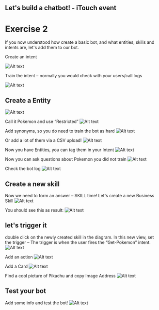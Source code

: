 ## Let's build a chatbot! - iTouch event ##

# Exercise 2 #

If you now understood how create a basic bot, and what entities, skills and intents are, let's add them to our bot.



Create an intent

![Alt text](/../screenshots/part2/Picture13.png?raw=true "")

Train the intent – normally you would check with your users/call logs

![Alt text](/../screenshots/part2/Picture14.png?raw=true "")

## Create a Entity ##

![Alt text](/../screenshots/part2/Picture15b.png?raw=true "")

Call it Pokemon and use “Restricted”
![Alt text](/../screenshots/part2/Picture16.png?raw=true "")

Add synonyms, so you do need to train the bot as hard
![Alt text](/../screenshots/part2/Picture17.png?raw=true "")

Or add a lot of them via a CSV upload!
![Alt text](/../screenshots/part2/Picture18.png?raw=true "")

Now you have Entities, you can tag them in your Intent
![Alt text](/../screenshots/part2/Picture19.png?raw=true "")

Now you can ask questions about Pokemon you did not train
![Alt text](/../screenshots/part2/Picture20.png?raw=true "")

Check the bot log
![Alt text](/../screenshots/part2/Picture21.png?raw=true "")

## Create a new skill ##

Now we need to form an answer – SKILL time! 
Let's create a new Business Skill
![Alt text](/../screenshots/part2/Picture22.png?raw=true "")

You should see this as result:
![Alt text](/../screenshots/part2/Picture23.png?raw=true "")

## let's trigger it ##


double click on the newly created skill in the diagram.
In this new view, set the trigger – The trigger is when the user fires the “Get-Pokemon” intent.
![Alt text](/../screenshots/part2/Picture24.png?raw=true "")

Add an action
![Alt text](/../screenshots/part2/Picture25.png?raw=true "")



Add a Card
![Alt text](/../screenshots/part2/Picture26.png?raw=true "")



Find a cool picture of Pikachu and copy Image Address
![Alt text](/../screenshots/part2/Picture27.png?raw=true "")


## Test your bot ##
Add some info and test the bot!
![Alt text](/../screenshots/part2/Picture28.png?raw=true "")


